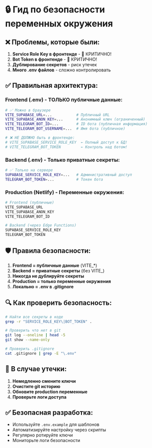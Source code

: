 # 🔒 Гид по безопасности переменных окружения

## ❌ Проблемы, которые были:

1. **Service Role Key в фронтенде** - 🚨 КРИТИЧНО!
2. **Bot Token в фронтенде** - 🚨 КРИТИЧНО!  
3. **Дублирование секретов** - риск утечек
4. **Много .env файлов** - сложно контролировать

## ✅ Правильная архитектура:

### Frontend (.env) - ТОЛЬКО публичные данные:
```bash
# ✅ Можно в браузере
VITE_SUPABASE_URL=...           # Публичный URL
VITE_SUPABASE_ANON_KEY=...      # Анонимный ключ (ограниченный)
VITE_TELEGRAM_BOT_ID=...        # ID бота (публичная информация)
VITE_TELEGRAM_BOT_USERNAME=...  # Имя бота (публичное)

# ❌ НЕ ДОЛЖНО быть в фронтенде:
# VITE_SUPABASE_SERVICE_ROLE_KEY  ← Полный доступ к БД!
# VITE_TELEGRAM_BOT_TOKEN         ← Контроль над ботом!
```

### Backend (.env) - Только приватные секреты:
```bash
# ✅ Только на сервере
SUPABASE_SERVICE_ROLE_KEY=...   # Административный доступ
TELEGRAM_BOT_TOKEN=...          # Токен бота
```

### Production (Netlify) - Переменные окружения:
```bash
# Frontend (публичные)
VITE_SUPABASE_URL
VITE_SUPABASE_ANON_KEY  
VITE_TELEGRAM_BOT_ID

# Backend (через Edge Functions)
SUPABASE_SERVICE_ROLE_KEY
TELEGRAM_BOT_TOKEN
```

## 🛡️ Правила безопасности:

1. **Frontend = публичные данные** (VITE_*)
2. **Backend = приватные секреты** (без VITE_)
3. **Никогда не дублируйте секреты**
4. **Production = только переменные окружения**
5. **Локально = .env в .gitignore**

## 🔍 Как проверить безопасность:

```bash
# Найти все секреты в коде
grep -r "SERVICE_ROLE_KEY\|BOT_TOKEN" .

# Проверить что нет в git
git log --oneline | head -5
git show --name-only

# Проверить .gitignore
cat .gitignore | grep -E "\.env"
```

## 🚨 В случае утечки:

1. **Немедленно смените ключи**
2. **Очистите git историю**  
3. **Обновите production переменные**
4. **Проверьте логи доступа**

## ✅ Безопасная разработка:

- Используйте `.env.example` для шаблонов
- Автоматизируйте настройку через скрипты
- Регулярно ротируйте ключи
- Мониторьте логи безопасности

